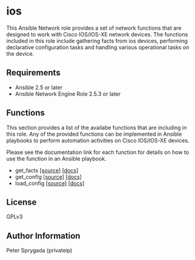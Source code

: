 # ios
This Ansible Network role provides a set of network functions that are designed
to work with Cisco IOS/IOS-XE network devices.  The functions included in this role
include gathering facts from ios devices, performing declarative configuration
tasks and handling various operational tasks on the device.  

## Requirements
* Ansible 2.5 or later
* Ansible Network Engine Role 2.5.3 or later

## Functions
This section provides a list of the availabe functions that are including
in this role.  Any of the provided functions can be implemented in Ansible
playbooks to perform automation activities on Cisco IOS/IOS-XE devices.

Please see the documentation link for each function for details on how to use
the function in an Ansible playbook.

* get_facts [[source]](https://github.com/privateip/ios/blob/devel/tasks/get_facts.yaml) [[docs]](https://github.com/privateip/eos/blob/devel/docs/get_facts.md)
* get_config [[source]](https://github.com/privateip/ios/blob/devel/tasks/get_config.yaml) [[docs]](https://github.com/privateip/eos/blob/devel/docs/get_config.md)
* load_config [[source]](https://github.com/privateip/ios/blob/devel/tasks/load_config.yaml) [[docs]](https://github.com/privateip/ios/blob/devel/docs/load_config.md)


## License
GPLv3

## Author Information
Peter Sprygada (privateip)
